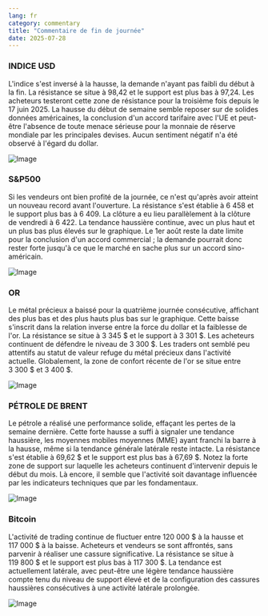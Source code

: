 ```yaml
---
lang: fr
category: commentary
title: "Commentaire de fin de journée"
date: 2025-07-28
---
```


### INDICE USD

L'indice s'est inversé à la hausse, la demande n'ayant pas faibli du début à la fin. La résistance se situe à 98,42 et le support est plus bas à 97,24. Les acheteurs testeront cette zone de résistance pour la troisième fois depuis le 17 juin 2025. La hausse du début de semaine semble reposer sur de solides données américaines, la conclusion d'un accord tarifaire avec l'UE et peut-être l'absence de toute menace sérieuse pour la monnaie de réserve mondiale par les principales devises. Aucun sentiment négatif n'a été observé à l'égard du dollar.

![Image](https://markleighedu.github.io/img/Jul-2025/28-Jul-2025/usdindex.jpg)

### S&P500

Si les vendeurs ont bien profité de la journée, ce n'est qu'après avoir atteint un nouveau record avant l'ouverture. La résistance s'est établie à 6 458 et le support plus bas à 6 409. La clôture a eu lieu parallèlement à la clôture de vendredi à 6 422. La tendance haussière continue, avec un plus haut et un plus bas plus élevés sur le graphique. Le 1er août reste la date limite pour la conclusion d'un accord commercial ; la demande pourrait donc rester forte jusqu'à ce que le marché en sache plus sur un accord sino-américain.

![Image](https://markleighedu.github.io/img/Jul-2025/28-Jul-2025/sp500.jpg)

### OR

Le métal précieux a baissé pour la quatrième journée consécutive, affichant des plus bas et des plus hauts plus bas sur le graphique. Cette baisse s'inscrit dans la relation inverse entre la force du dollar et la faiblesse de l'or. La résistance se situe à 3 345 $ et le support à 3 301 $. Les acheteurs continuent de défendre le niveau de 3 300 $. Les traders ont semblé peu attentifs au statut de valeur refuge du métal précieux dans l'activité actuelle. Globalement, la zone de confort récente de l'or se situe entre 3 300 $ et 3 400 $.

![Image](https://markleighedu.github.io/img/Jul-2025/28-Jul-2025/gold.jpg)

### PÉTROLE DE BRENT

Le pétrole a réalisé une performance solide, effaçant les pertes de la semaine dernière. Cette forte hausse a suffi à signaler une tendance haussière, les moyennes mobiles moyennes (MME) ayant franchi la barre à la hausse, même si la tendance générale latérale reste intacte. La résistance s'est établie à 69,62 $ et le support est plus bas à 67,69 $. Notez la forte zone de support sur laquelle les acheteurs continuent d'intervenir depuis le début du mois. Là encore, il semble que l'activité soit davantage influencée par les indicateurs techniques que par les fondamentaux.

![Image](https://markleighedu.github.io/img/Jul-2025/28-Jul-2025/brentoil.jpg)

### Bitcoin

L'activité de trading continue de fluctuer entre 120 000 $ à la hausse et 117 000 $ à la baisse. Acheteurs et vendeurs se sont affrontés, sans parvenir à réaliser une cassure significative. La résistance se situe à 119 800 $ et le support est plus bas à 117 300 $. La tendance est actuellement latérale, avec peut-être une légère tendance haussière compte tenu du niveau de support élevé et de la configuration des cassures haussières consécutives à une activité latérale prolongée.

![Image](https://markleighedu.github.io/img/Jul-2025/28-Jul-2025/bitcoin.jpg)

